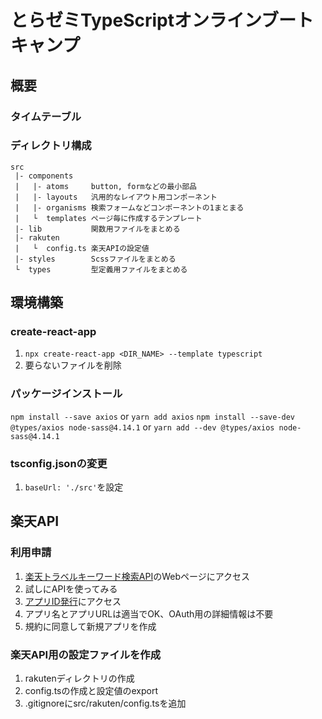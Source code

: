 # とらゼミTypeScriptオンラインブートキャンプ
## 概要
### タイムテーブル

### ディレクトリ構成
```
src
 |- components
 |   |- atoms     button, formなどの最小部品
 |   |- layouts   汎用的なレイアウト用コンポーネント
 |   |- organisms 検索フォームなどコンポーネントの1まとまる
 |   └  templates ページ毎に作成するテンプレート
 |- lib           関数用ファイルをまとめる 
 |- rakuten
 |   └  config.ts 楽天APIの設定値
 |- styles        Scssファイルをまとめる
 └  types         型定義用ファイルをまとめる
```

## 環境構築
### create-react-app
1. `npx create-react-app <DIR_NAME> --template typescript`
2. 要らないファイルを削除

### パッケージインストール
`npm install --save axios` or `yarn add axios`
`npm install --save-dev @types/axios node-sass@4.14.1` or `yarn add --dev @types/axios node-sass@4.14.1`

### tsconfig.jsonの変更
1. `baseUrl: './src'`を設定

## 楽天API
### 利用申請
1. [楽天トラベルキーワード検索API](https://webservice.rakuten.co.jp/explorer/api/Travel/KeywordHotelSearch/)のWebページにアクセス
2. 試しにAPIを使ってみる
3. [アプリID発行](https://webservice.rakuten.co.jp/app/create)にアクセス
4. アプリ名とアプリURLは適当でOK、OAuth用の詳細情報は不要
5. 規約に同意して新規アプリを作成

### 楽天API用の設定ファイルを作成
1. rakutenディレクトリの作成
2. config.tsの作成と設定値のexport
3. .gitignoreにsrc/rakuten/config.tsを追加
